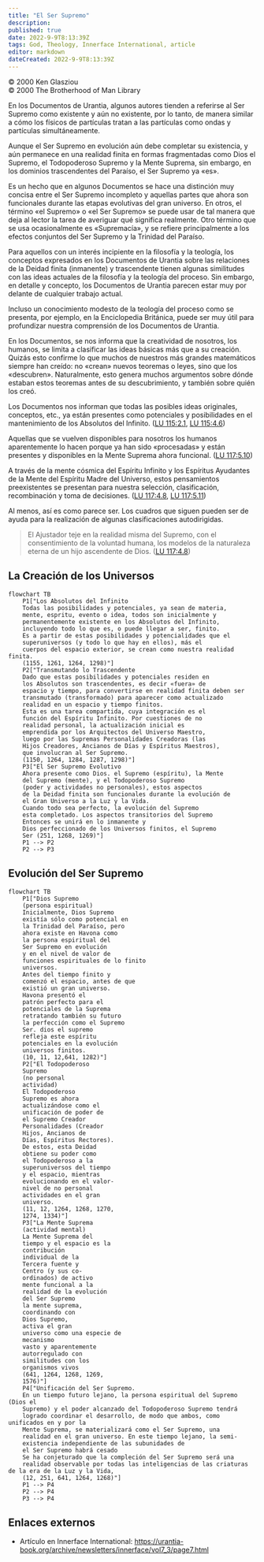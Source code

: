 ```yaml
---
title: "El Ser Supremo"
description: 
published: true
date: 2022-9-9T8:13:39Z
tags: God, Theology, Innerface International, article
editor: markdown
dateCreated: 2022-9-9T8:13:39Z
---
```


<p class="v-card v-sheet theme--light grey lighten-3 px-2">© 2000 Ken Glasziou<br>© 2000 The Brotherhood of Man Library</p>

En los Documentos de Urantia, algunos autores tienden a referirse al Ser Supremo como existente y aún no existente, por lo tanto, de manera similar a cómo los físicos de partículas tratan a las partículas como ondas y partículas simultáneamente.

Aunque el Ser Supremo en evolución aún debe completar su existencia, y aún permanece en una realidad finita en formas fragmentadas como Dios el Supremo, el Todopoderoso Supremo y la Mente Suprema, sin embargo, en los dominios trascendentes del Paraíso, el Ser Supremo ya «es».

Es un hecho que en algunos Documentos se hace una distinción muy concisa entre el Ser Supremo incompleto y aquellas partes que ahora son funcionales durante las etapas evolutivas del gran universo. En otros, el término «el Supremo» o «el Ser Supremo» se puede usar de tal manera que deja al lector la tarea de averiguar qué significa realmente. Otro término que se usa ocasionalmente es «Supremacía», y se refiere principalmente a los efectos conjuntos del Ser Supremo y la Trinidad del Paraíso.

Para aquellos con un interés incipiente en la filosofía y la teología, los conceptos expresados ​​en los Documentos de Urantia sobre las relaciones de la Deidad finita (inmanente) y trascendente tienen algunas similitudes con las ideas actuales de la filosofía y la teología del proceso. Sin embargo, en detalle y concepto, los Documentos de Urantia parecen estar muy por delante de cualquier trabajo actual.

Incluso un conocimiento modesto de la teología del proceso como se presenta, por ejemplo, en la Enciclopedia Británica, puede ser muy útil para profundizar nuestra comprensión de los Documentos de Urantia.

En los Documentos, se nos informa que la creatividad de nosotros, los humanos, se limita a clasificar las ideas básicas más que a su creación. Quizás esto confirme lo que muchos de nuestros más grandes matemáticos siempre han creído: no «crean» nuevos teoremas o leyes, sino que los «descubren». Naturalmente, esto genera muchos argumentos sobre dónde estaban estos teoremas antes de su descubrimiento, y también sobre quién los creó.

Los Documentos nos informan que todas las posibles ideas originales, conceptos, etc., ya están presentes como potenciales y posibilidades en el mantenimiento de los Absolutos del Infinito. ([LU 115:2.1](/es/The_Urantia_Book/115#p2_1), [LU 115:4.6](/es/The_Urantia_Book/115#p4_6))

Aquellas que se vuelven disponibles para nosotros los humanos aparentemente lo hacen porque ya han sido «procesadas» y están presentes y disponibles en la Mente Suprema ahora funcional. ([LU 117:5.10](/es/The_Urantia_Book/117#p5_10))

A través de la mente cósmica del Espíritu Infinito y los Espíritus Ayudantes de la Mente del Espíritu Madre del Universo, estos pensamientos preexistentes se presentan para nuestra selección, clasificación, recombinación y toma de decisiones. ([LU 117:4.8](/es/The_Urantia_Book/117#p4_8), [LU 117:5.11](/es/The_Urantia_Book/117#p5_11))

Al menos, así es como parece ser. Los cuadros que siguen pueden ser de ayuda para la realización de algunas clasificaciones autodirigidas.

> El Ajustador teje en la realidad misma del Supremo, con el consentimiento de la voluntad humana, los modelos de la naturaleza eterna de un hijo ascendente de Dios. ([LU 117:4.8](/es/The_Urantia_Book/117#p4_8))

## La Creación de los Universos

```mermaid
flowchart TB
    P1["Los Absolutos del Infinito
    Todas las posibilidades y potenciales, ya sean de materia,
    mente, espritu, evento o idea, todos son inicialmente y
    permanentemente existente en los Absolutos del Infinito,
    incluyendo todo lo que es, o puede llegar a ser, finito.
    Es a partir de estas posibilidades y potencialidades que el
    superuniversos (y todo lo que hay en ellos), más el
    cuerpos del espacio exterior, se crean como nuestra realidad finita.
    (1155, 1261, 1264, 1298)"]
    P2["Transmutando lo Trascendente
    Dado que estas posibilidades y potenciales residen en
    los Absolutos son trascendentes, es decir «fuera» de
    espacio y tiempo, para convertirse en realidad finita deben ser
    transmutado (transformado) para aparecer como actualizado
    realidad en un espacio y tiempo finitos.
    Esta es una tarea compartida, cuya integración es el
    función del Espíritu Infinito. Por cuestiones de no
    realidad personal, la actualización inicial es
    emprendida por los Arquitectos del Universo Maestro,
    luego por las Supremas Personalidades Creadoras (las
    Hijos Creadores, Ancianos de Días y Espíritus Maestros),
    que involucran al Ser Supremo.
    (1150, 1264, 1284, 1287, 1298)"]
    P3["El Ser Supremo Evolutivo
    Ahora presente como Dios. el Supremo (espíritu), la Mente
    del Supremo (mente), y el Todopoderoso Supremo
    (poder y actividades no personales), estos aspectos
    de la Deidad finita son funcionales durante la evolución de
    el Gran Universo a la Luz y la Vida.
    Cuando todo sea perfecto, la evolución del Supremo
    esta completado. Los aspectos transitorios del Supremo
    Entonces se unirá en lo inmanente y
    Dios perfeccionado de los Universos finitos, el Supremo
    Ser (251, 1268, 1269)"]
    P1 --> P2
    P2 --> P3
```

## Evolución del Ser Supremo

```mermaid
flowchart TB
    P1["Dios Supremo
    (persona espiritual)
    Inicialmente, Dios Supremo
    existía sólo como potencial en
    la Trinidad del Paraíso, pero
    ahora existe en Havona como
    la persona espiritual del
    Ser Supremo en evolución
    y en el nivel de valor de
    funciones espirituales de lo finito
    universos.
    Antes del tiempo finito y
    comenzó el espacio, antes de que
    existió un gran universo.
    Havona presentó el
    patrón perfecto para el
    potenciales de la Suprema
    retratando también su futuro
    la perfección como el Supremo
    Ser. dios el supremo
    refleja este espíritu
    potenciales en la evolución
    universos finitos.
    (10, 11, 12,641, 1282)"]
    P2["El Todopoderoso
    Supremo
    (no personal
    actividad)
    El Todopoderoso
    Supremo es ahora
    actualizándose como el
    unificación de poder de
    el Supremo Creador
    Personalidades (Creador
    Hijos, Ancianos de
    Días, Espíritus Rectores).
    De estos, esta Deidad
    obtiene su poder como
    el Todopoderoso a la
    superuniversos del tiempo
    y el espacio, mientras
    evolucionando en el valor-
    nivel de no personal
    actividades en el gran
    universo.
    (11, 12, 1264, 1268, 1270,
    1274, 1334)"]
    P3["La Mente Suprema
    (actividad mental)
    La Mente Suprema del
    tiempo y el espacio es la
    contribución
    individual de la
    Tercera fuente y
    Centro (y sus co-
    ordinados) de activo
    mente funcional a la
    realidad de la evolución
    del Ser Supremo
    la mente suprema,
    coordinando con
    Dios Supremo,
    activa el gran
    universo como una especie de
    mecanismo
    vasto y aparentemente
    autorregulado con
    similitudes con los
    organismos vivos
    (641, 1264, 1268, 1269,
    1576)"]
    P4["Unificación del Ser Supremo.
    En un tiempo futuro lejano, la persona espiritual del Supremo (Dios el
    Supremo) y el poder alcanzado del Todopoderoso Supremo tendrá
    logrado coordinar el desarrollo, de modo que ambos, como unificados en y por la
    Mente Suprema, se materializará como el Ser Supremo, una
    realidad en el gran universo. En este tiempo lejano, la semi-
    existencia independiente de las subunidades de
    el Ser Supremo habrá cesado
    Se ha conjeturado que la compleción del Ser Supremo será una
    realidad observable por todas las inteligencias de las criaturas de la era de la Luz y la Vida,
    (12, 251, 641, 1264, 1268)"]
    P1 --> P4
    P2 --> P4
    P3 --> P4
```

## Enlaces externos

- Artículo en Innerface International: https://urantia-book.org/archive/newsletters/innerface/vol7_3/page7.html



